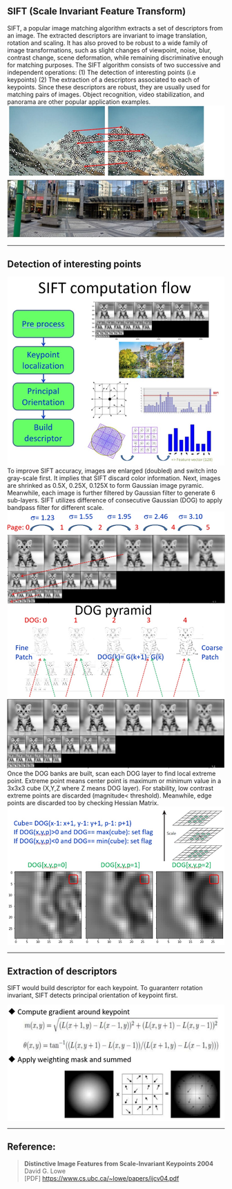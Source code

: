 ## SIFT (Scale Invariant Feature Transform)  
SIFT, a popular image matching algorithm extracts a set of descriptors from an image. The extracted descriptors are invariant to image translation, rotation and scaling. It has also proved to be robust to a wide family of image transformations, such as slight changes of viewpoint, noise, blur, contrast change, scene deformation, while remaining discriminative enough for matching purposes.
The SIFT algorithm consists of two successive and independent operations: 
(1) The detection of interesting points (i.e keypoints)
(2) The extraction of a descriptors associated to each of keypoints.
Since these descriptors are robust, they are usually used for matching pairs of images. Object recognition, video stabilization, and panorama are other popular application examples.
![Image_Pair](./JPG/Image_pairing.jpg)  
![Panorama](./JPG/panorama.jpg)  

----
## Detection of interesting points
![SIFT flow](./JPG/SIFT_flow.jpg)  
To improve SIFT accuracy, images are enlarged (doubled) and switch into gray-scale first. It implies that SIFT discard color information. 
Next, images are shrinked as 0.5X, 0.25X, 0.125X to form Gaussian image pyramic. Meanwhile, each image is further filtered by Gaussian filter to generate 6 sub-layers.
SIFT utilizes difference of consecutive Gaussian (DOG) to apply bandpass filter for different scale.  
![DOG_pyramid](./JPG/DOG_pyramid.jpg)
![DOG_pyramid1](./JPG/DOG_pyramid1.jpg)
Once the DOG banks are built, scan each DOG layer to find local extreme point. Extreme point means center point is maximum or minimum value in a 3x3x3 cube (X,Y,Z where Z means DOG layer). For stability, low contrast extreme points are discarded (magnitude< threshold). Meanwhile, edge points are discarded too by checking Hessian Matrix.
![Extreme_point](./JPG/extreme_point.jpg)

----
## Extraction of descriptors
SIFT would build descriptor for each keypoint. To guaranterr rotation invariant, SIFT detects principal orientation of keypoint first.

![orientation](./JPG/orientation.jpg)

----
## Reference:
> **Distinctive Image Features from Scale-Invariant Keypoints 2004**  
> David G. Lowe  
> [PDF] https://www.cs.ubc.ca/~lowe/papers/ijcv04.pdf 
